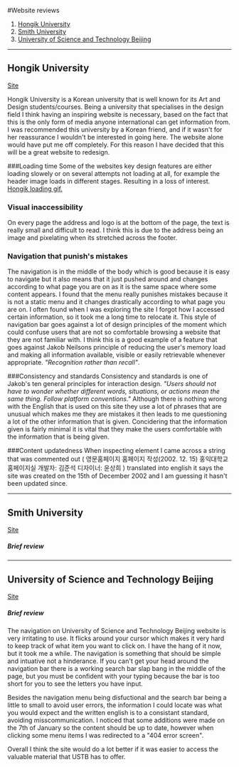 #Website reviews

1. [Hongik University](#Hongik)
2. [Smith University](#Smith)
3. [University of Science and Technology Beijing](#Beijing)

---

<a id="Hongik"></a>
## Hongik University
[Site](http://en.hongik.ac.kr/)

Hongik University is a Korean university that is well known for its Art and Design students/courses. Being a university that specialises in the design field I think having an inspiring website is necessary, based on the fact that this is the only form of media anyone international can get information from. I was recommended this university by a Korean friend, and if it wasn't for her reassurance I wouldn't be interested in going here. The website alone would have put me off completely. For this reason I have decided that this will be a great website to redesign.  

###Loading time
Some of the websites key design features are either loading slowely or on several attempts not loading at all, for example the header image loads in different stages. Resulting in a loss of interest.
[Hongik loading gif.](https://github.com/Jonnygwi/WEB14104/blob/master/students/Jonny/Hongikloading.gif "Hongik website loading gif")

### Visual inaccessibility
On every page the address and logo is at the bottom of the page, the text is really small and difficult to read. I think this is due to the address being an image and pixelating when its stretched across the footer. 

### Navigation that punish's mistakes
The navigation is in the middle of the body which is good because it is easy to navigate but it also means that it just pushed around and changes according to what page you are on as it is the same space where some content appears. I found that the menu really punishes mistakes because it is not a static menu and it changes drastically according to what page you are on. I often found when I was exploring the site I forgot how I accessed certain information, so it took me a long time to relocate it. This style of navigation bar goes against a lot of design principles of the moment which could confuse users that are not so comfortable browsing a website that they are not familiar with. I think this is a good example of a feature that goes against Jakob Neilsons principle of reducing the user's memory load and making all information available, visible or easily retrievable whenever appropriate. *"Recognition rather than recall"*.

###Consistency and standards
Consistency and standards is one of Jakob's ten general principles for interaction design. *"Users should not have to wonder whether different words, situations, or actions mean the same thing. Follow platform conventions."*
Although there is nothing wrong with the English that is used on this site they use a lot of phrases that are unusual which makes me they are mistakes it then leads to me questioning a lot of the other information that is given. Concidering that the information given is fairly minimal it is vital that they make the users comfortable with the information that is being given.

###Content updatedness
When inspecting element I came across a string that was commented out ( 영문홈페이지 홈페이지 작성(2002. 12. 15) 홍익대학교 홈페이지실 개발자: 김준석 디자이너: 윤상희 ) translated into english it says the site was created on the 15th of December 2002 and I am guessing it hasn't been updated since.

---

<a id="Smith"></a>
## Smith University
[Site](http://www.smith.edu/)

##### Brief review
---
<a id="Beijing"></a>
## University of Science and Technology Beijing
[Site](http://en.ustb.edu.cn/)

##### Brief review

The navigation on University of Science and Technology Beijing website is very irritating to use. It flicks around your cursor which makes it very hard to keep track of what item you want to click on. I have the hang of it now, but it took me a while. The navigation is something that should be simple and intuative not a hinderance. If you can't get your head around the navigation bar there is a working search bar slap bang in the middle of the page, but you must be confident with your typing because the bar is too short for you to see the letters you have input. 

 Besides the navigation menu being disfuctional and the search bar being a little to small to avoid user errors, the information I could locate was what you would expect and the written english is to a consistant standard, avoiding misscommunication.  I noticed that some additions were made on the 7th of January so the content should be up to date, however when clicking some menu items I was redirected to a "404 error screen".
 
 Overall I think the site would do a lot better if it was easier to access the valuable material that USTB has to offer.
